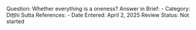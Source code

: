 Question: Whether everything is a oneness?
Answer in Brief: -
 Category: Diṭṭhi
Sutta References: -
Date Entered: April 2, 2025
Review Status: Not started